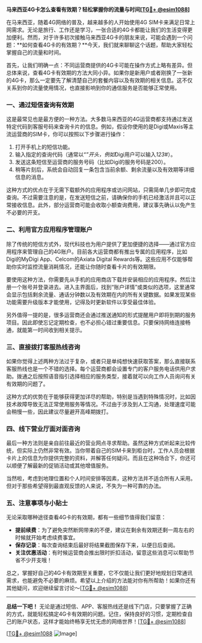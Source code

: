 **马来西亚4G卡怎么查看有效期？轻松掌握你的流量与时间[[TG💪+ @esim1088](https://t.me/s/esim1088)]**

在马来西亚，随着4G网络的普及，越来越多的人开始使用4G SIM卡来满足日常上网需求。无论是旅行、工作还是学习，一张合适的4G卡都能让我们的生活变得更加便利。然而，对于许多初次接触马来西亚4G卡的朋友来说，可能会遇到一个问题：**如何查看4G卡的有效期？**今天，我们就来聊聊这个话题，帮助大家轻松掌握自己的流量和时间。

首先，让我们明确一点：不同运营商提供的4G卡可能在操作方式上略有差异。但总体来说，查看4G卡有效期的方法大同小异。如果你是新用户或者刚换了一张新的4G卡，那么一定要先了解清楚自己的套餐内容以及有效期的相关信息。这不仅关系到你的流量使用情况，也直接影响到你的通信服务是否能够正常使用。

### **一、通过短信查询有效期**

这是最常见也是最方便的一种方法。大多数马来西亚的4G运营商都支持通过发送特定代码到客服号码来查询卡片的信息。例如，假设你使用的是Digi或Maxis等主流运营商的SIM卡，你可以按照以下步骤进行操作：

1. 打开手机上的短信功能。
2. 输入指定的查询代码（通常以“*”开头，例如*Digi用户可以输入*123#*）。
3. 发送这条短信至运营商的服务号码（比如Digi的服务号码是200）。
4. 稍等片刻后，系统会自动回复一条包含当前余额、剩余流量以及有效期等详细信息的消息。

这种方式的优点在于无需下载额外的应用程序或访问网站，只需简单几步即可完成查询。不过需要注意的是，在发送短信之前，请确保你的手机已经激活并且可以正常接收信息。此外，部分运营商可能会收取小额查询费用，建议事先确认以免产生不必要的开支。

### **二、利用官方应用程序管理账户**

除了传统的短信方式外，现代科技也为用户提供了更加便捷的选择——通过官方应用程序来管理自己的4G账户。目前各大运营商都有推出专属的应用程序，比如Digi的MyDigi App、Celcom的Axiata Digital Rewards等。这些应用不仅能够帮助你实时监控流量消耗情况，还能让你随时查看卡片的有效期限。

要使用这种方法，你需要先从手机的应用商店下载并安装相应的应用程序。然后注册一个账号并登录进去。进入主界面后，找到“账户详情”或类似的选项，这里通常会显示包括剩余流量、通话分钟数以及有效期在内的所有关键数据。如果发现某些功能需要升级版本才能使用，记得及时更新软件以享受最佳体验。

另外值得一提的是，很多运营商还会通过推送通知的形式提醒用户即将到期的服务项目。因此即使忘记定期检查，也不必担心错过重要信息。只要保持网络连接畅通，就能第一时间收到相关提示。

### **三、直接拨打客服热线咨询**

如果你觉得上述两种方法过于复杂，或者只是单纯想快速获取答案，那么直接联系客服热线也是一个不错的选择。每个运营商都会设置专门的客户服务电话供用户求助。拨通之后按照语音指引选择相应的服务类型，接着就可以向工作人员询问有关有效期的问题了。

这种方式的优势在于能够获得更加详尽的帮助，特别是当遇到特殊情况时，比如因技术故障导致无法正常使用服务等情况。不过由于涉及到人工沟通，处理速度可能会稍慢一些，因此建议尽量避开高峰期拨打。

### **四、线下营业厅面对面咨询**

最后一种方法则是亲自前往最近的营业网点寻求帮助。虽然这种方式听起来比较传统，但实际上仍然非常有效。当你带着自己的SIM卡来到柜台时，工作人员会根据卡片上的信息为你提供完整的资料，并解答任何疑问。而且在这种场合下，你还可以顺便了解最新的促销活动或其他增值服务。

当然啦，考虑到地理位置和个人时间安排等因素，这种方法并不适合所有人采用。但对于那些希望得到最直观反馈的人来说，不失为一种可靠的办法。

### **五、注意事项与小贴士**

无论采取哪种途径查看4G卡的有效期，都有一些细节值得我们留意：

- **提前续费**：为了避免突然断网带来的不便，建议在剩余有效期还剩一周左右的时候就开始考虑续费事宜。
- **保存记录**：每次查询结束后最好将结果截图保存下来，以便日后查阅。
- **关注优惠活动**：有时候运营商会推出限时折扣活动，留意这些消息可以帮助节省不少开支哦！

总之，掌握好自己的4G卡有效期至关重要，它不仅能让我们更好地规划日常通讯需求，也能避免不必要的麻烦。希望以上介绍的方法能对你有所帮助！如果你还有其他疑问，欢迎继续留言讨论～[[TG💪+ @esim1088](https://t.me/s/esim1088)]

---

**总结一下吧！** 无论是通过短信、APP、客服热线还是线下门店，只要掌握了正确的方式，就能轻松搞定4G卡有效期的问题。记住，保持良好的习惯，定期检查自己的账户状态，这样才能始终畅享无忧无虑的网络世界！[[TG💪+ @esim1088](https://t.me/s/esim1088)] 

[[TG💪+ @esim1088](https://t.me/s/esim1088) ![Image](https://i.postimg.cc/4NQfJmqS/Snipaste-2025-05-13-00-14-12.png)]